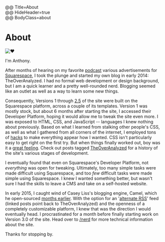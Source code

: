 @@ Title=About  
@@ HideHeader=true  
@@ BodyClass=about  

<h1>About</h1>

<img src="http://d.pr/i/1d53F+" class="headshot" alt="❤️">

I'm Anthony.

After months of hearing on my favorite [podcast][atp] various advertisements for [Squarespace][ss], I took the plunge and started my own blog in early 2014: TheOverAnalyzed. I had no formal web development or design background, but I am a quick learner and a pretty well-rounded nerd. Blogging seemed like an outlet as well as a way to learn some new things.

Consequently, Versions 1 through [2.5][instagram] of the site were built on the Squarespace platform, across a couple of its templates. Version 1 was mostly stock, but about 6 months after starting the site, I accessed their Developer Platform, hoping it would allow me to tweak the site even more. I was exposed to HTML, CSS, and JavaScript -- languages I knew nothing about previously. Based on what I learned from stalking other people's CSS, as well as what I gathered from all corners of the internet, I employed tons of [hacks][hacks] to make everything appear how I wanted. CSS isn't particularly easy to get right on the first try. But when things finally worked out, boy was it a [great feeling][twitter]. Check out posts tagged [TheOverAnalyzed][toa] for a history of the site's various stages of development.

I eventually found that even on Squarespace's Developer Platform, not *everything* was open for tweaking. Ultimately, too many simple tasks were made difficult using Squarespace, and too *few* difficult tasks were made simple using Squarespace. I knew I wanted something better, but wasn't sure I had the skills to leave a CMS and take on a self-hosted website.

In early 2015, I caught wind of Casey Liss's blogging engine, Camel, which he open-sourced [months earlier][caseyliss]. With the option for an '[alternate RSS][rssa]' feed (linked posts point back to TheOverAnalyzed) and the openness of a completely customizable platform, I knew that was the direction I would eventually head. I procrastinated for a month before finally starting work on Version 3.0 of the site. Head over to [/nerd][nerd] for more technical information about the site.

Thanks for stopping by.

[atp]: http://atp.fm
[caseyliss]: http://www.caseyliss.com/2014/5/2/camel-open-sourced
[hacks]: @@SiteRoot@@/tags/Squarespace
[instagram]: https://instagram.com/p/2oFqCowLyD/?taken-by=theoveranalyzed
[nerd]: @@SiteRoot@@/nerd
[ss]: http://www.squarespace.com
[toa]: @@SiteRoot@@/tags/TheOverAnalyzed
[rssa]: @@SiteRoot@@/rss-alternate
[twitter]: https://twitter.com/caseyliss/status/601133285356531712